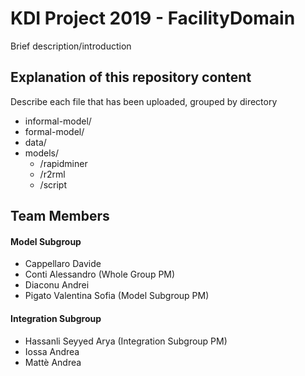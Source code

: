 # KDI Project 2019 - FacilityDomain

Brief description/introduction

## Explanation of this repository content

Describe each file that has been uploaded, grouped by directory

* informal-model/
* formal-model/
* data/
* models/
  * /rapidminer
  * /r2rml
  * /script

## Team Members

#### Model Subgroup

* Cappellaro Davide
* Conti Alessandro (Whole Group PM)
* Diaconu Andrei
* Pigato Valentina Sofia (Model Subgroup PM)

#### Integration Subgroup

* Hassanli Seyyed Arya (Integration Subgroup PM)
* Iossa Andrea
* Mattè Andrea

